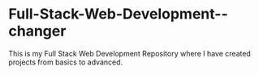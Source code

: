 # Full-Stack-Web-Development--changer
This is my Full Stack Web Development Repository where I have created projects from basics to advanced.
